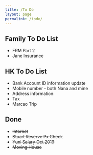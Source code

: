 ```yaml
---
title: /To Do
layout: page
permalink: /todo/
---
```


## Family To Do List

- FRM Part 2
- Jane Insurance
## HK To Do List

- Bank Account ID information update
- Mobile number - both Nana and mine
- Address information
- Tax
- Marcao Trip

## Done

- ~~Internet~~
- ~~Stuart Reserve Px Check~~
- ~~Yuni Salary Oct 2019~~
- ~~Moving House~~